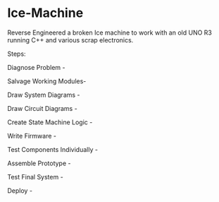 # Ice-Machine
Reverse Engineered a broken Ice machine to work with an old UNO R3 running C++ and various scrap electronics.

Steps:

Diagnose Problem - 

Salvage Working Modules- 

Draw System Diagrams - 

Draw Circuit Diagrams -

Create State Machine Logic -

Write Firmware -

Test Components Individually -

Assemble Prototype - 

Test Final System -

Deploy - 

